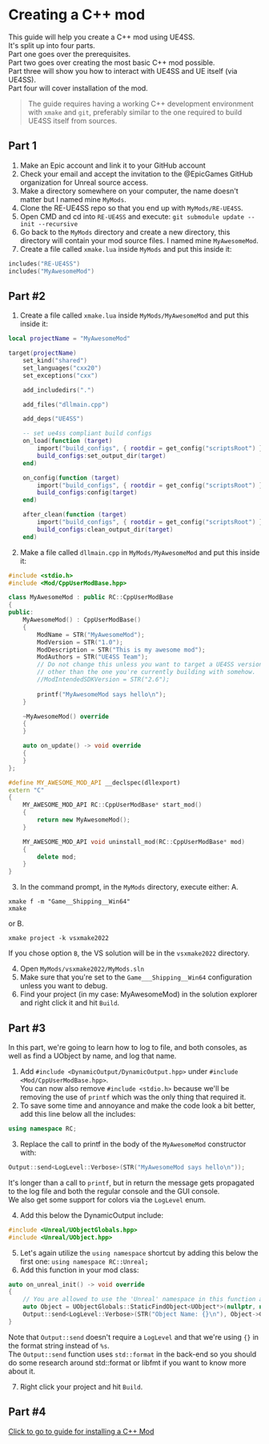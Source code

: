 # Creating a C++ mod

This guide will help you create a C++ mod using UE4SS.  
It's split up into four parts.  
Part one goes over the prerequisites.  
Part two goes over creating the most basic C++ mod possible.  
Part three will show you how to interact with UE4SS and UE itself (via UE4SS).  
Part four will cover installation of the mod.

> The guide requires having a working C++ development environment with `xmake` and `git`, preferably similar to the one required to build UE4SS itself from sources.

## Part 1
1. Make an Epic account and link it to your GitHub account
2. Check your email and accept the invitation to the @EpicGames GitHub organization for Unreal source access.
3. Make a directory somewhere on your computer, the name doesn't matter but I named mine `MyMods`.
4. Clone the RE-UE4SS repo so that you end up with `MyMods/RE-UE4SS`.
5. Open CMD and cd into `RE-UE4SS` and execute: `git submodule update --init --recursive`
6. Go back to the `MyMods` directory and create a new directory, this directory will contain your mod source files.
I named mine `MyAwesomeMod`.
7. Create a file called `xmake.lua` inside `MyMods` and put this inside it:
```lua
includes("RE-UE4SS")
includes("MyAwesomeMod")
```

## Part #2
1. Create a file called `xmake.lua` inside `MyMods/MyAwesomeMod` and put this inside it:
```lua
local projectName = "MyAwesomeMod"

target(projectName)
    set_kind("shared")
    set_languages("cxx20")
    set_exceptions("cxx")

    add_includedirs(".")

    add_files("dllmain.cpp")

    add_deps("UE4SS")

    -- set ue4ss compliant build configs
    on_load(function (target)
        import("build_configs", { rootdir = get_config("scriptsRoot") })
        build_configs:set_output_dir(target)
    end)

    on_config(function (target)
        import("build_configs", { rootdir = get_config("scriptsRoot") })
        build_configs:config(target)
    end)

    after_clean(function (target)
        import("build_configs", { rootdir = get_config("scriptsRoot") })
        build_configs:clean_output_dir(target)
    end)
```
2. Make a file called `dllmain.cpp` in `MyMods/MyAwesomeMod` and put this inside it:
```c++
#include <stdio.h>
#include <Mod/CppUserModBase.hpp>

class MyAwesomeMod : public RC::CppUserModBase
{
public:
    MyAwesomeMod() : CppUserModBase()
    {
        ModName = STR("MyAwesomeMod");
        ModVersion = STR("1.0");
        ModDescription = STR("This is my awesome mod");
        ModAuthors = STR("UE4SS Team");
        // Do not change this unless you want to target a UE4SS version
        // other than the one you're currently building with somehow.
        //ModIntendedSDKVersion = STR("2.6");
        
        printf("MyAwesomeMod says hello\n");
    }

    ~MyAwesomeMod() override
    {
    }

    auto on_update() -> void override
    {
    }
};

#define MY_AWESOME_MOD_API __declspec(dllexport)
extern "C"
{
    MY_AWESOME_MOD_API RC::CppUserModBase* start_mod()
    {
        return new MyAwesomeMod();
    }

    MY_AWESOME_MOD_API void uninstall_mod(RC::CppUserModBase* mod)
    {
        delete mod;
    }
}
```
3. In the command prompt, in the `MyMods` directory, execute either:
A.
```
xmake f -m "Game__Shipping__Win64"
xmake
```
or B.
```
xmake project -k vsxmake2022
```
If you chose option `B`, the VS solution will be in the `vsxmake2022` directory.

4. Open `MyMods/vsxmake2022/MyMods.sln`
5. Make sure that you're set to the `Game___Shipping__Win64` configuration unless you want to debug.
6. Find your project (in my case: MyAwesomeMod) in the solution explorer and right click it and hit `Build`.

## Part #3
In this part, we're going to learn how to log to file, and both consoles, as well as find a UObject by name, and log that name.
1. Add `#include <DynamicOutput/DynamicOutput.hpp>` under `#include <Mod/CppUserModBase.hpp>`.  
You can now also remove `#include <stdio.h>` because we'll be removing the use of `printf` which was the only thing that required it.
2. To save some time and annoyance and make the code look a bit better, add this line below all the includes:
```c++
using namespace RC;
```
3. Replace the call to printf in the body of the `MyAwesomeMod` constructor with:
```c++
Output::send<LogLevel::Verbose>(STR("MyAwesomeMod says hello\n"));
```
It's longer than a call to `printf`, but in return the message gets propagated to the log file and both the regular console and the GUI console.  
We also get some support for colors via the `LogLevel` enum.

4. Add this below the DynamicOutput include:
```c++
#include <Unreal/UObjectGlobals.hpp>
#include <Unreal/UObject.hpp>
```
5. Let's again utilize the `using namespace` shortcut by adding this below the first one: `using namespace RC::Unreal;`
6. Add this function in your mod class:
```c++
auto on_unreal_init() -> void override
{
    // You are allowed to use the 'Unreal' namespace in this function and anywhere else after this function has fired.
    auto Object = UObjectGlobals::StaticFindObject<UObject*>(nullptr, nullptr, STR("/Script/CoreUObject.Object"));
    Output::send<LogLevel::Verbose>(STR("Object Name: {}\n"), Object->GetFullName());
}
```
Note that `Output::send` doesn't require a `LogLevel` and that we're using `{}` in the format string instead of `%s`.  
The `Output::send` function uses `std::format` in the back-end so you should do some research around std::format or libfmt if you want to know more about it.

7. Right click your project and hit `Build`.

## Part #4

[Click to go to guide for installing a C++ Mod](./installing-a-c++-mod.md)
